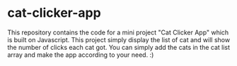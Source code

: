 # cat-clicker-app
This repository contains the code for a mini project "Cat Clicker App" which is built on Javascript.
This project simply display the list of cat and will show the number of clicks each cat got.
You can simply add the cats in the cat list array and make the app according to your need. :)
